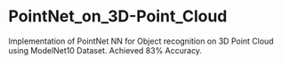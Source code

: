 # PointNet_on_3D-Point_Cloud
 Implementation of PointNet NN for Object recognition on 3D Point Cloud using ModelNet10 Dataset. Achieved 83% Accuracy.

